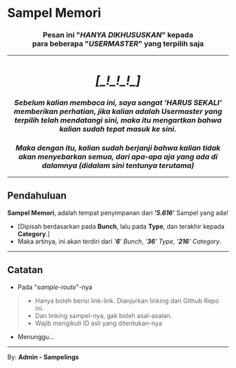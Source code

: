 # Sampel Memori

<h3 align="center"><span>
  Pesan ini "<i>HANYA DIKHUSUSKAN</i>" kepada
  <br>para beberapa "<i>USERMASTER</i>" yang terpilih saja
</span></h3>

---
<h1 align="center"><b><i>
  [_!_!_!_]
</i></b></h1>

<h3 align="center"><b><i>
  Sebelum kalian membaca ini, saya sangat 'HARUS SEKALI' memberikan perhatian, jika kalian adalah Usermaster yang terpilih telah 
  mendatangi sini, maka itu mengartkan bahwa kalian sudah tepat masuk ke sini.
</i></b></h3>
<h3 align="center"><b><i>
  Maka dengan itu, kalian sudah berjanji bahwa kalian tidak akan menyebarkan semua, dari apa-apa aja yang ada di dalamnya (didalam 
  sini tentunya terutama)
</i></b></h3>

---


## Pendahuluan
**Sampel Memori**, adalah tempat penyimpanan dari ***'5.616'*** Sampel yang ada!
- [Dipisah berdasarkan pada **Bunch**, lalu pada **Type**, dan terakhir kepada **Category**.]
- Maka artinya, ini akan terdiri dari *'**6**' Bunch*, *'**36**' Type*, *'**216**' Category*.
---

## Catatan
- Pada "*sample-route*"-nya
> - Hanya boleh berisi link-link. Dianjurkan linking dari Github Repo ini.
> - Dan linking sampel-nya, gak boleh asal-asalan.
> - Wajib mengikuti ID asli yang ditentukan-nya

- Menunggu...

---
By: **Admin - Sampelings**
